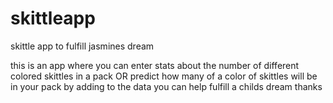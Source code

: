 # skittleapp
skittle app to fulfill jasmines dream

this is an app where you can enter stats about the number of different colored skittles in a pack OR predict how many of a color of skittles will be in your pack
by adding to the data you can help fulfill a childs dream
thanks
